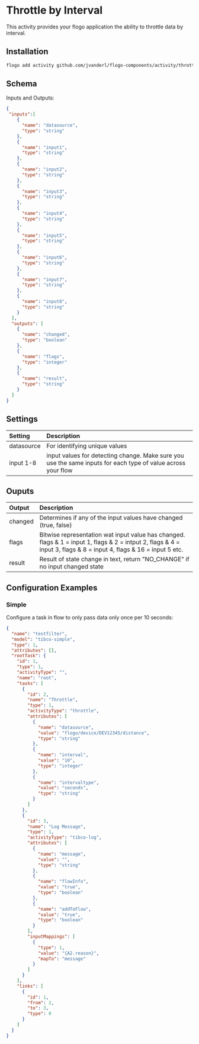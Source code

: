 # Throttle by Interval
This activity provides your flogo application the ability to throttle data by interval.


## Installation

```bash
flogo add activity github.com/jvanderl/flogo-components/activity/throttle
```

## Schema
Inputs and Outputs:

```json
{
 "inputs":[
    {
      "name": "datasource",
      "type": "string"
    },
    {
      "name": "input1",
      "type": "string"
    },
    {
      "name": "input2",
      "type": "string"
    },
    {
      "name": "input3",
      "type": "string"
    },
    {
      "name": "input4",
      "type": "string"
    },
    {
      "name": "input5",
      "type": "string"
    },
    {
      "name": "input6",
      "type": "string"
    },
    {
      "name": "input7",
      "type": "string"
    },
    {
      "name": "input8",
      "type": "string"
    }   
  ],
  "outputs": [
    {
      "name": "changed",
      "type": "boolean"
    },
    {
      "name": "flags",
      "type": "integer"
    },
    {
      "name": "result",
      "type": "string"
    }
  ]
}
```
## Settings
| Setting   | Description    |
|:----------|:---------------|
| datasource | For identifying unique values |
| input 1-8  | input values for detecting change. Make sure you use the same inputs for each type of value across your flow|

## Ouputs
| Output   | Description    |
|:----------|:---------------|
| changed | Determines if any of the input values have changed (true, false) |
| flags  | Bitwise representation wat input value has changed. flags & 1 = input 1, flags & 2 = intput 2, flags & 4 = input 3, flags & 8 = input 4, flags & 16 = input 5 etc. |
| result  | Result of state change in text, return "NO_CHANGE" if no input changed state |


## Configuration Examples
### Simple
Configure a task in flow to only pass data only once per 10 seconds:

```json
{
  "name": "testfilter",
  "model": "tibco-simple",
  "type": 1,
  "attributes": [],
  "rootTask": {
    "id": 1,
    "type": 1,
    "activityType": "",
    "name": "root",
    "tasks": [
      {
        "id": 2,
        "name": "Throttle",
        "type": 1,
        "activityType": "throttle",
        "attributes": [
          {
            "name": "datasource",
            "value": "flogo/device/DEV12345/distance",
            "type": "string"
          },
          {
            "name": "interval",
            "value": "10",
            "type": "integer"
          },
          {
            "name": "intervaltype",
            "value": "seconds",
            "type": "string"
          }
        ]
      },
      {
        "id": 3,
        "name": "Log Message",
        "type": 1,
        "activityType": "tibco-log",
        "attributes": [
          {
            "name": "message",
            "value": "",
            "type": "string"
          },
          {
            "name": "flowInfo",
            "value": "true",
            "type": "boolean"
          },
          {
            "name": "addToFlow",
            "value": "true",
            "type": "boolean"
          }
        ],
        "inputMappings": [
          {
            "type": 1,
            "value": "{A2.reason}",
            "mapTo": "message"
          }
        ]
      }
    ],
    "links": [
      {
        "id": 1,
        "from": 2,
        "to": 3,
        "type": 0
      }
    ]
  }
}
```
